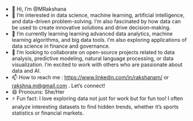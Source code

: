 - 👋 Hi, I’m @MRakshana
- 👀 I’m interested in data science, machine learning, artificial intelligence, and data-driven problem-solving. I’m also fascinated by how data can be used to create innovative solutions and drive decision-making.
- 🌱 I’m currently learning learning advanced data analytics, machine learning algorithms, and big data tools. I’m also exploring applications of data science in finance and governance.
- 💞️ I’m looking to collaborate on open-source projects related to data analysis, predictive modeling, natural language processing, or data visualization. I’m excited to work with others who are passionate about data and AI.
- 📫 How to reach me : https://www.linkedin.com/in/rakshanam/ or rakshna.m@gmail.com . Let’s connect!
- 😄 Pronouns: She/Her
- ⚡ Fun fact:  I love exploring data not just for work but for fun too! I often analyze interesting datasets to find hidden trends, whether it’s sports statistics or financial markets.

<!---
MRakshana/MRakshana is a ✨ special ✨ repository because its `README.md` (this file) appears on your GitHub profile.
You can click the Preview link to take a look at your changes.
--->
